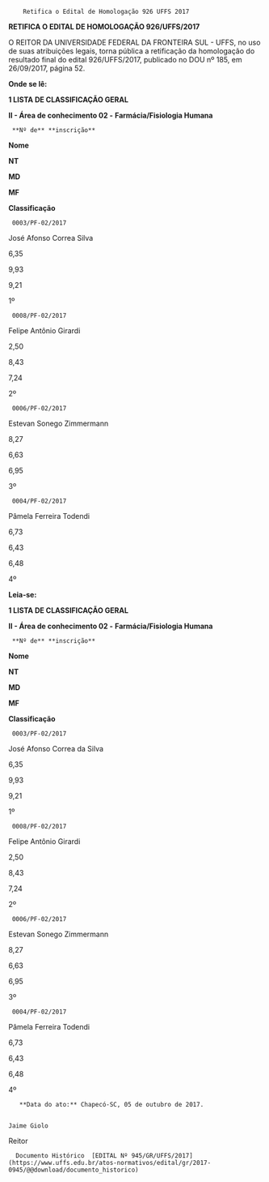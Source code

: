         Retifica o Edital de Homologação 926 UFFS 2017  

**RETIFICA O EDITAL DE HOMOLOGAÇÃO 926/UFFS/2017**

  

 O REITOR DA UNIVERSIDADE FEDERAL DA FRONTEIRA SUL - UFFS, no uso de suas atribuições legais, torna pública a retificação da homologação do resultado final do edital 926/UFFS/2017, publicado no DOU nº 185, em 26/09/2017, página 52.

  

 **Onde se lê:**

 **1 LISTA DE CLASSIFICAÇÃO GERAL**

 **II - Área de conhecimento 02 -** **Farmácia/Fisiologia Humana**

     **Nº de** **inscrição**

   **Nome**

   **NT**

   **MD**

   **MF**

   **Classificação**

     0003/PF-02/2017

   José Afonso Correa Silva

   6,35

   9,93

   9,21

   1º 

     0008/PF-02/2017

   Felipe Antônio Girardi

   2,50

   8,43

   7,24

   2º 

     0006/PF-02/2017

   Estevan Sonego Zimmermann

   8,27

   6,63

   6,95

   3º 

     0004/PF-02/2017

   Pâmela Ferreira Todendi

   6,73

   6,43

   6,48

   4º 

      

 **Leia-se:**

 **1 LISTA DE CLASSIFICAÇÃO GERAL**

 **II - Área de conhecimento 02 -** **Farmácia/Fisiologia Humana**

     **Nº de** **inscrição**

   **Nome**

   **NT**

   **MD**

   **MF**

   **Classificação**

     0003/PF-02/2017

   José Afonso Correa da Silva

   6,35

   9,93

   9,21

   1º 

     0008/PF-02/2017

   Felipe Antônio Girardi

   2,50

   8,43

   7,24

   2º 

     0006/PF-02/2017

   Estevan Sonego Zimmermann

   8,27

   6,63

   6,95

   3º 

     0004/PF-02/2017

   Pâmela Ferreira Todendi

   6,73

   6,43

   6,48

   4º 

       **Data do ato:** Chapecó-SC, 05 de outubro de 2017.   
 

    Jaime Giolo   
 Reitor 

      Documento Histórico  [EDITAL Nº 945/GR/UFFS/2017](https://www.uffs.edu.br/atos-normativos/edital/gr/2017-0945/@@download/documento_historico)     
      